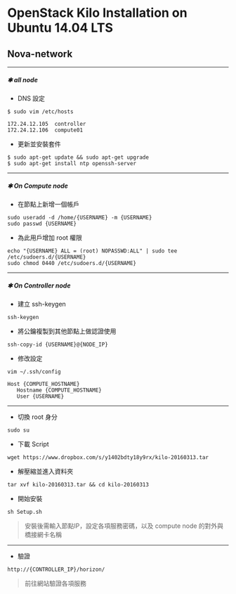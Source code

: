 # OpenStack Kilo Installation on Ubuntu 14.04 LTS
## Nova-network

------
##### **✱ all node**

* DNS 設定
```
$ sudo vim /etc/hosts
```
```vim
172.24.12.105  controller
172.24.12.106  compute01
```

* 更新並安裝套件
```
$ sudo apt-get update && sudo apt-get upgrade
$ sudo apt-get install ntp openssh-server
```

------
##### **✱ On Compute node**

* 在節點上新增一個帳戶
```
sudo useradd -d /home/{USERNAME} -m {USERNAME}
sudo passwd {USERNAME}
```

* 為此用戶增加 root 權限
```
echo "{USERNAME} ALL = (root) NOPASSWD:ALL" | sudo tee /etc/sudoers.d/{USERNAME}
sudo chmod 0440 /etc/sudoers.d/{USERNAME}
```

------
##### **✱ On Controller node**

* 建立 ssh-keygen
```
ssh-keygen
```

* 將公鑰複製到其他節點上做認證使用
```
ssh-copy-id {USERNAME}@{NODE_IP}
```

* 修改設定
```
vim ~/.ssh/config
```
```
Host {COMPUTE_HOSTNAME}
   Hostname {COMPUTE_HOSTNAME}
   User {USERNAME}
```

------
* 切換 root 身分
```
sudo su
```

* 下載 Script
```
wget https://www.dropbox.com/s/y1402bdty18y9rx/kilo-20160313.tar
```

* 解壓縮並進入資料夾
```
tar xvf kilo-20160313.tar && cd kilo-20160313
```

* 開始安裝
```
sh Setup.sh
```
> 安裝後需輸入節點IP，設定各項服務密碼，以及 compute node 的對外與橋接網卡名稱
------

* 驗證
```
http://{CONTROLLER_IP}/horizon/
```
> 前往網站驗證各項服務
